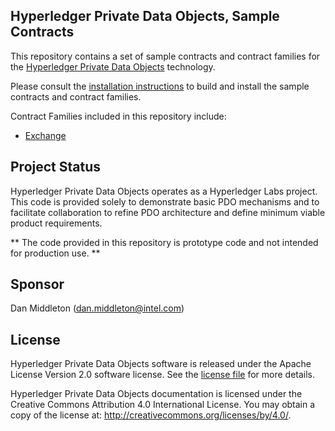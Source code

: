 <!---
Licensed under Creative Commons Attribution 4.0 International License
https://creativecommons.org/licenses/by/4.0/
--->

Hyperledger Private Data Objects, Sample Contracts
-------------

This repository contains a set of sample contracts and contract families for the
[Hyperledger Private Data Objects](https://github.com/hyperledger-labs/private-data-objects)
technology.

Please consult the [installation instructions](docs/install.md) to
build and install the sample contracts and contract families.

Contract Families included in this repository include:

* [Exchange](exchange-contract/README.md)

Project Status
-------------

Hyperledger Private Data Objects operates as a Hyperledger Labs project. This
code is provided solely to demonstrate basic PDO mechanisms and to facilitate
collaboration to refine PDO architecture and define minimum viable product
requirements.

** The code provided in this repository is prototype code and not intended for production use. **

Sponsor
-------------

Dan Middleton (dan.middleton@intel.com)

License
-------------

Hyperledger Private Data Objects software is released under the Apache License
Version 2.0 software license. See the [license file](LICENSE) for more details.

Hyperledger Private Data Objects documentation is licensed under the Creative
Commons Attribution 4.0 International License. You may obtain a copy of the
license at: http://creativecommons.org/licenses/by/4.0/.
